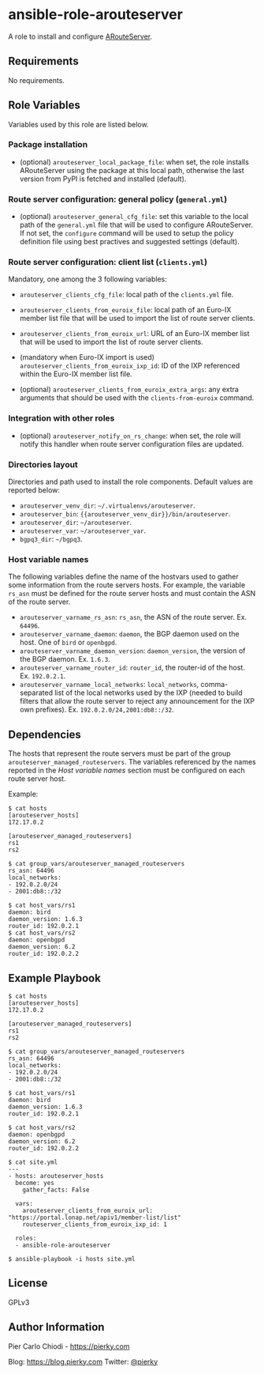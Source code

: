 # ansible-role-arouteserver

A role to install and configure [ARouteServer](https://github.com/pierky/arouteserver).

## Requirements

No requirements.

## Role Variables

Variables used by this role are listed below.

### Package installation

* (optional) `arouteserver_local_package_file`: when set, the role installs ARouteServer using the package at this local path, otherwise the last version from PyPI is fetched and installed (default).

### Route server configuration: general policy (`general.yml`)

* (optional) `arouteserver_general_cfg_file`: set this variable to the local path of the `general.yml` file that will be used to configure ARouteServer. If not set, the `configure` command will be used to setup the policy definition file using best practives and suggested settings (default).

### Route server configuration: client list (`clients.yml`)

Mandatory, one among the 3 following variables:

* `arouteserver_clients_cfg_file`: local path of the `clients.yml` file.
* `arouteserver_clients_from_euroix_file`: local path of an Euro-IX member list file that will be used to import the list of route server clients.
* `arouteserver_clients_from_euroix_url`: URL of an Euro-IX member list that will be used to import the list of route server clients.

* (mandatory when Euro-IX import is used) `arouteserver_clients_from_euroix_ixp_id`: ID of the IXP referenced within the Euro-IX member list file.

* (optional) `arouteserver_clients_from_euroix_extra_args`: any extra arguments that should be used with the `clients-from-euroix` command.

### Integration with other roles

* (optional) `arouteserver_notify_on_rs_change`: when set, the role will notify this handler when route server configuration files are updated.

### Directories layout

Directories and path used to install the role components. Default values are reported below:

* `arouteserver_venv_dir`: `~/.virtualenvs/arouteserver`.
* `arouteserver_bin`: `{{arouteserver_venv_dir}}/bin/arouteserver`.
* `arouteserver_dir`: `~/arouteserver`.
* `arouteserver_var`: `~/arouteserver_var`.
* `bgpq3_dir`: `~/bgpq3`.

### Host variable names

The following variables define the name of the hostvars used to gather some information from the route servers hosts.
For example, the variable `rs_asn` must be defined for the route server hosts and must contain the ASN of the route server.

* `arouteserver_varname_rs_asn`: `rs_asn`, the ASN of the route server. Ex. `64496`.
* `arouteserver_varname_daemon`: `daemon`, the BGP daemon used on the host. One of `bird` or `openbgpd`.
* `arouteserver_varname_daemon_version`: `daemon_version`, the version of the BGP daemon. Ex. `1.6.3`.
* `arouteserver_varname_router_id`: `router_id`, the router-id of the host. Ex. `192.0.2.1`.
* `arouteserver_varname_local_networks`: `local_networks`, comma-separated list of the local networks used by the IXP (needed to build filters that allow the route server to reject any announcement for the IXP own prefixes). Ex. `192.0.2.0/24,2001:db8::/32`.

## Dependencies

The hosts that represent the route servers must be part of the group `arouteserver_managed_routeservers`.
The variables referenced by the names reported in the *Host variable names* section must be configured on each route server host.

Example:

```
$ cat hosts 
[arouteserver_hosts]
172.17.0.2

[arouteserver_managed_routeservers]
rs1
rs2

$ cat group_vars/arouteserver_managed_routeservers
rs_asn: 64496
local_networks:
- 192.0.2.0/24
- 2001:db8::/32

$ cat host_vars/rs1 
daemon: bird
daemon_version: 1.6.3
router_id: 192.0.2.1
$ cat host_vars/rs2
daemon: openbgpd
daemon_version: 6.2
router_id: 192.0.2.2
```

## Example Playbook

```
$ cat hosts 
[arouteserver_hosts]
172.17.0.2

[arouteserver_managed_routeservers]
rs1
rs2
```

```
$ cat group_vars/arouteserver_managed_routeservers
rs_asn: 64496
local_networks:
- 192.0.2.0/24
- 2001:db8::/32
```

```
$ cat host_vars/rs1 
daemon: bird
daemon_version: 1.6.3
router_id: 192.0.2.1
```

```
$ cat host_vars/rs2
daemon: openbgpd
daemon_version: 6.2
router_id: 192.0.2.2
```

```
$ cat site.yml
---
- hosts: arouteserver_hosts
  become: yes
    gather_facts: False

  vars:
    arouteserver_clients_from_euroix_url: "https://portal.lonap.net/apiv1/member-list/list"
    routeserver_clients_from_euroix_ixp_id: 1

  roles:
  - ansible-role-arouteserver
```

```
$ ansible-playbook -i hosts site.yml
```

## License

GPLv3

## Author Information

Pier Carlo Chiodi - https://pierky.com

Blog: https://blog.pierky.com Twitter: [@pierky](https://twitter.com/pierky)
